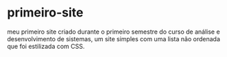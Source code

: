 # primeiro-site
meu primeiro site criado durante o primeiro semestre do curso de análise e desenvolvimento de sistemas, um site simples com uma lista não ordenada que foi estilizada
com CSS.
